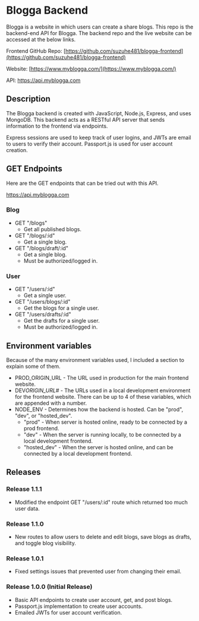 # Blogga Backend

Blogga is a website in which users can create a share blogs. This repo is the backend-end API for Blogga. The backend repo and the live website can be accessed at the below links.

Frontend GitHub Repo: [https://github.com/suzuhe481/blogga-frontend](https://github.com/suzuhe481/blogga-frontend)

Website: [https://www.myblogga.com/](https://www.myblogga.com/)

API: https://api.myblogga.com

## Description

The Blogga backend is created with JavaScript, Node.js, Express, and uses MongoDB. This backend acts as a RESTful API server that sends information to the frontend via endpoints.

Express sessions are used to keep track of user logins, and JWTs are email to users to verify their account. Passport.js is used for user account creation.

## GET Endpoints

Here are the GET endpoints that can be tried out with this API.

https://api.myblogga.com

### Blog

- GET "/blogs"
  - Get all published blogs.
- GET "/blogs/:id"
  - Get a single blog.
- GET "/blogs/draft/:id"
  - Get a single blog.
  - Must be authorized/logged in.

### User

- GET "/users/:id"
  - Get a single user.
- GET "/users/blogs/:id"
  - Get the blogs for a single user.
- GET "/users/drafts/:id"
  - Get the drafts for a single user.
  - Must be authorized/logged in.

## Environment variables

Because of the many environment variables used, I included a section to explain some of them.

- PROD_ORIGIN_URL - The URL used in production for the main frontend website.
- DEV*ORIGIN_URL*# - The URLs used in a local development environment for the frontend website. There can be up to 4 of these variables, which are appended with a number.
- NODE_ENV - Determines how the backend is hosted. Can be "prod", "dev", or "hosted_dev".
  - "prod" - When server is hosted online, ready to be connected by a prod frontend.
  - "dev" - When the server is running locally, to be connected by a local development frontend.
  - "hosted_dev" - When the server is hosted online, and can be connected by a local development frontend.

## Releases

### Release 1.1.1

- Modified the endpoint GET "/users/:id" route which returned too much user data.

### Release 1.1.0

- New routes to allow users to delete and edit blogs, save blogs as drafts, and toggle blog visibility.

### Release 1.0.1

- Fixed settings issues that prevented user from changing their email.

### Release 1.0.0 (Initial Release)

- Basic API endpoints to create user account, get, and post blogs.
- Passport.js implementation to create user accounts.
- Emailed JWTs for user account verification.
